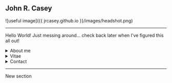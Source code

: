 
## John R. Casey

![useful image]({{ jrcasey.github.io }}/images/headshot.png)
 - - - 
Hello World! Just messing around... check back later when I've figured this all out!

<details>
<summary>About me</summary>

+ Research interests
    + Microbial oceanography
    + Biological thermodynamics

</details>

<details>
<summary>Vitae</summary>

+ [CV](./docs/CV_20190604.pdf)
</details>

<details>
<summary>Contact</summary>

+ jrcasey at hawaii.edu
+ jrcasey at mit.edu
+ [Twitter](https://twitter.com/tako_poke)

</details>

 - - -
 
 New section

